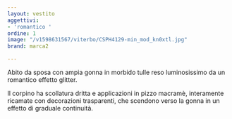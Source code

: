 ```yaml
---
layout: vestito
aggettivi:
- 'romantico '
ordine: 1
image: "/v1598631567/viterbo/CSPH4129-min_mod_kn0xtl.jpg"
brand: marca2

---
```

Abito da sposa con ampia gonna in morbido tulle reso luminosissimo da un romantico effetto glitter.

Il corpino ha scollatura dritta e applicazioni in pizzo macramè, interamente ricamate con decorazioni trasparenti, che scendono verso la gonna in un effetto di graduale continuità.
